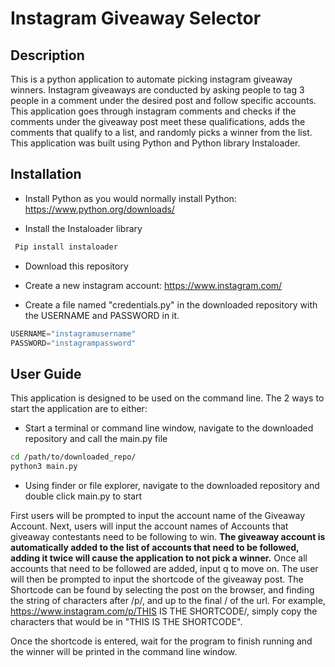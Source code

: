 # Instagram Giveaway Selector

## Description

This is a python application to automate picking instagram giveaway winners. Instagram giveaways are conducted by asking people to tag 3 people in a comment under the desired post and follow specific accounts. This application goes through instagram comments and checks if the comments under the giveaway post meet these qualifications, adds the comments that qualify to a list, and randomly picks a winner from the list. This application was built using Python and Python library Instaloader. 

## Installation

* Install Python as you would normally install Python: https://www.python.org/downloads/

* Install the Instaloader library

```bash
 Pip install instaloader
 ```

* Download this repository

* Create a new instagram account: https://www.instagram.com/

* Create a file named "credentials.py" in the downloaded repository with the USERNAME and PASSWORD in it.
```python
USERNAME="instagramusername"
PASSWORD="instagrampassword"
```

## User Guide

This application is designed to be used on the command line. The 2 ways to start the application are to either:

* Start a terminal or command line window, navigate to the downloaded repository and call the main.py file

```bash
cd /path/to/downloaded_repo/
python3 main.py
```
* Using finder or file explorer, navigate to the downloaded repository and double click main.py to start

First users will be prompted to input the account name of the Giveaway Account. Next, users will input the account names of Accounts that giveaway contestants need to be following to win. <b>The giveaway account is automatically added to the list of accounts that need to be followed, adding it twice will cause the application to not pick a winner.</b> Once all accounts that need to be followed are added, input q to move on. The user will then be prompted to input the shortcode of the giveaway post. The Shortcode can be found by selecting the post on the browser, and finding the string of characters after /p/, and up to the final / of the url. For example, https://www.instagram.com/p/THIS IS THE SHORTCODE/, simply copy the characters that would be in "THIS IS THE SHORTCODE". 

Once the shortcode is entered, wait for the program to finish running and the winner will be printed in the command line window. 